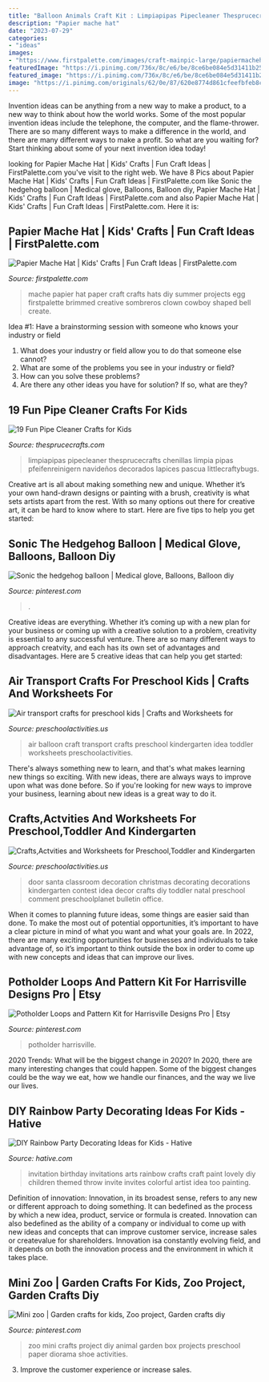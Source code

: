 ```yaml
---
title: "Balloon Animals Craft Kit : Limpiapipas Pipecleaner Thesprucecrafts Chenillas Limpia Pipas Pfeifenreinigern Navideños Decorados Lapices Pascua Littlecraftybugs"
description: "Papier mache hat"
date: "2023-07-29"
categories:
- "ideas"
images:
- "https://www.firstpalette.com/images/craft-mainpic-large/papiermachehat-brown2.jpg"
featuredImage: "https://i.pinimg.com/736x/8c/e6/be/8ce6be084e5d31411b25d6cb2bbd4d18.jpg"
featured_image: "https://i.pinimg.com/736x/8c/e6/be/8ce6be084e5d31411b25d6cb2bbd4d18.jpg"
image: "https://i.pinimg.com/originals/62/0e/87/620e8774d861cfeefbfeb8ca312875d5.jpg"
---
```



Invention ideas can be anything from a new way to make a product, to a new way to think about how the world works. Some of the most popular invention ideas include the telephone, the computer, and the flame-thrower. There are so many different ways to make a difference in the world, and there are many different ways to make a profit. So what are you waiting for? Start thinking about some of your next invention idea today!

	

		
looking for Papier Mache Hat | Kids&#039; Crafts | Fun Craft Ideas | FirstPalette.com you've visit to the right web. We have 8 Pics about Papier Mache Hat | Kids&#039; Crafts | Fun Craft Ideas | FirstPalette.com like Sonic the hedgehog balloon | Medical glove, Balloons, Balloon diy, Papier Mache Hat | Kids&#039; Crafts | Fun Craft Ideas | FirstPalette.com and also Papier Mache Hat | Kids&#039; Crafts | Fun Craft Ideas | FirstPalette.com. Here it is:
		
    
## Papier Mache Hat | Kids&#039; Crafts | Fun Craft Ideas | FirstPalette.com

<img loading=lazy src="https://www.firstpalette.com/images/craft-mainpic-large/papiermachehat-brown2.jpg" onerror="this.onerror=null;this.src='https://tse3.mm.bing.net/th?id=OIP.4PdbMsr6inJ4u6c2frmsBAHaE7&amp;pid=15.1';" alt="Papier Mache Hat | Kids&#039; Crafts | Fun Craft Ideas | FirstPalette.com">

_Source: firstpalette.com_

>mache papier hat paper craft crafts hats diy summer projects egg firstpalette brimmed creative sombreros clown cowboy shaped bell create. 

	

Idea #1: Have a brainstorming session with someone who knows your industry or field
1. What does your industry or field allow you to do that someone else cannot? 
2. What are some of the problems you see in your industry or field? 
3. How can you solve these problems? 
4. Are there any other ideas you have for solution? If so, what are they?

    
## 19 Fun Pipe Cleaner Crafts For Kids

<img loading=lazy src="https://www.thesprucecrafts.com/thmb/-OzDrpVpVNLVUTsxNu5ENwt8eok=/1000x788/filters:no_upscale():max_bytes(150000):strip_icc()/birds-5bd011a6c9e77c0051d34f11.jpg" onerror="this.onerror=null;this.src='https://tse4.mm.bing.net/th?id=OIP.I6llanm-ZmVLyoNPF2pl2gHaF1&amp;pid=15.1';" alt="19 Fun Pipe Cleaner Crafts for Kids">

_Source: thesprucecrafts.com_

>limpiapipas pipecleaner thesprucecrafts chenillas limpia pipas pfeifenreinigern navideños decorados lapices pascua littlecraftybugs. 

	

Creative art is all about making something new and unique. Whether it’s your own hand-drawn designs or painting with a brush, creativity is what sets artists apart from the rest. With so many options out there for creative art, it can be hard to know where to start. Here are five tips to help you get started: 

    
## Sonic The Hedgehog Balloon | Medical Glove, Balloons, Balloon Diy

<img loading=lazy src="https://i.pinimg.com/736x/8c/e6/be/8ce6be084e5d31411b25d6cb2bbd4d18.jpg" onerror="this.onerror=null;this.src='https://tse1.mm.bing.net/th?id=OIP.mvPGq_mOUrvVh3HJ7hdofAHaJ3&amp;pid=15.1';" alt="Sonic the hedgehog balloon | Medical glove, Balloons, Balloon diy">

_Source: pinterest.com_

>. 

	

Creative ideas are everything. Whether it’s coming up with a new plan for your business or coming up with a creative solution to a problem, creativity is essential to any successful venture. There are so many different ways to approach creatvity, and each has its own set of advantages and disadvantages. Here are 5 creative ideas that can help you get started: 

    
## Air Transport Crafts For Preschool Kids | Crafts And Worksheets For

<img loading=lazy src="http://www.preschoolactivities.us/wp-content/uploads/2015/01/free-hot-air-balloon-craft-300x225.jpg" onerror="this.onerror=null;this.src='https://tse2.mm.bing.net/th?id=OIP.P8wKK91paQ3ubdK_uMogPgAAAA&amp;pid=15.1';" alt="Air transport crafts for preschool kids | Crafts and Worksheets for">

_Source: preschoolactivities.us_

>air balloon craft transport crafts preschool kindergarten idea toddler worksheets preschoolactivities. 

	

There's always something new to learn, and that's what makes learning new things so exciting. With new ideas, there are always ways to improve upon what was done before. So if you're looking for new ways to improve your business, learning about new ideas is a great way to do it.

    
## Crafts,Actvities And Worksheets For Preschool,Toddler And Kindergarten

<img loading=lazy src="http://www.preschoolactivities.us/wp-content/uploads/2014/12/Classroom-Santa-Door-Decoration.jpg" onerror="this.onerror=null;this.src='https://tse3.mm.bing.net/th?id=OIP.yy3CoF4keKz6TOX-sfCppwHaLH&amp;pid=15.1';" alt="Crafts,Actvities and Worksheets for Preschool,Toddler and Kindergarten">

_Source: preschoolactivities.us_

>door santa classroom decoration christmas decorating decorations kindergarten contest idea decor crafts diy toddler natal preschool comment preschoolplanet bulletin office. 

	

When it comes to planning future ideas, some things are easier said than done. To make the most out of potential opportunities, it’s important to have a clear picture in mind of what you want and what your goals are. In 2022, there are many exciting opportunities for businesses and individuals to take advantage of, so it’s important to think outside the box in order to come up with new concepts and ideas that can improve our lives.

    
## Potholder Loops And Pattern Kit For Harrisville Designs Pro | Etsy

<img loading=lazy src="https://i.pinimg.com/736x/92/ae/ef/92aeef602232736ca7d451dd5ddbb87d.jpg" onerror="this.onerror=null;this.src='https://tse3.mm.bing.net/th?id=OIP.ummT6Se9NoszyJ5a-o0yHAHaFj&amp;pid=15.1';" alt="Potholder Loops and Pattern Kit for Harrisville Designs Pro | Etsy">

_Source: pinterest.com_

>potholder harrisville. 

	

2020 Trends: What will be the biggest change in 2020?
In 2020, there are many interesting changes that could happen. Some of the biggest changes could be the way we eat, how we handle our finances, and the way we live our lives.

    
## DIY Rainbow Party Decorating Ideas For Kids - Hative

<img loading=lazy src="https://hative.com/wp-content/uploads/2014/11/diy-rainbow-party-decorating-ideas/3-cute-party-invitation.jpg" onerror="this.onerror=null;this.src='https://tse3.mm.bing.net/th?id=OIP.gsJ7fGbSJRD7EbkZFhd5SwHaKK&amp;pid=15.1';" alt="DIY Rainbow Party Decorating Ideas for Kids - Hative">

_Source: hative.com_

>invitation birthday invitations arts rainbow crafts craft paint lovely diy children themed throw invite invites colorful artist idea too painting. 

	

Definition of innovation:
Innovation, in its broadest sense, refers to any new or different approach to doing something. It can bedefined as the process by which a new idea, product, service or formula is created. Innovation can also bedefined as the ability of a company or individual to come up with new ideas and concepts that can improve customer service, increase sales or createvalue for shareholders. Innovation isa constantly evolving field, and it depends on both the innovation process and the environment in which it takes place.

    
## Mini Zoo | Garden Crafts For Kids, Zoo Project, Garden Crafts Diy

<img loading=lazy src="https://i.pinimg.com/originals/62/0e/87/620e8774d861cfeefbfeb8ca312875d5.jpg" onerror="this.onerror=null;this.src='https://tse4.mm.bing.net/th?id=OIP.rOWwS6lRcXR75L6geevu5QHaJ4&amp;pid=15.1';" alt="Mini zoo | Garden crafts for kids, Zoo project, Garden crafts diy">

_Source: pinterest.com_

>zoo mini crafts project diy animal garden box projects preschool paper diorama shoe activities. 

	

3. Improve the customer experience or increase sales.

